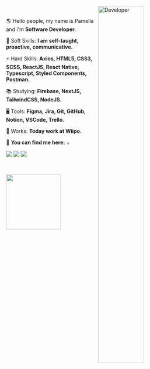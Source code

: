 <img width="50%" align="right" src="https://github.com/pamellafernandes/pamellafernandes/blob/master/img/mario.gif" alt="Developer"/>

 <br/>
 
<p align="left" width=25> 
 🌎 Hello people, my name is Pamella and i'm <strong>Software Developer.</strong>
</p>

<p align="left">
 🧬 Soft Skills: <strong> I am self-taught, proactive, communicative. </strong>
</p>
 
<p align="left">
 ⚡ Hard Skills: <strong>Axios, HTML5, CSS3, SCSS, ReactJS, React Native, Typescript, Styled Components, Postman. </strong> 
</p> 

<p align="left">
 📚 Studying: <strong>Firebase, NextJS, TailwindCSS, NodeJS.</strong>
</p>

<p align="left">
 🖥️ Tools: <strong>Figma, Jira, Git, GitHub, Notion, VSCode, Trello. </strong> 
</p> 
 
<p align="left">
 💼 Works: <strong>Today work at Wiipo.</strong>
</p>

<p align="left">
 📧 <strong>You can find me here:</strong> ⤵️
</p>

<div>
 
<p align="left">
  <a href="https://mail.google.com/mail/u/?authuser=pamellafernandes118@gmail.com" alt="Gmail">
  <img src="https://img.shields.io/badge/-Gmail-010E24?style=for-the-badge&logo=Gmail&logoColor=EC048C" /></a>
 
  <a href="https://github.com/pamellafernandes" alt="Github">
   <img src="https://img.shields.io/badge/Github-010E24?style=for-the-badge&logo=github&logoColor=EC048C"></a>


   <a href="https://www.linkedin.com/in/devpamellafernandes/" alt="Linkedin">
   <img src="https://img.shields.io/badge/LinkedIn-010E24?style=for-the-badge&logo=linkedin&logoColor=EC048C"></a>
</p>
 
</div>

<br />

<p align="left">
  <img height="150em" src="https://github-readme-stats.vercel.app/api?username=pamellafernandes&show_icons=true&icon_color=EC048C&bg_color=010E24&text_color=FFF" />
</p>



